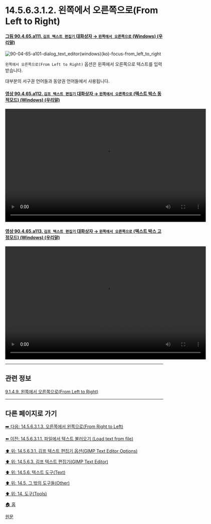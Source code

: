 # 14.5.6.3.1.2. 왼쪽에서 오른쪽으로(From Left to Right)

<a id="90-04-65-a111"></a>

#### [그림 90.4.65.a111. `김프 텍스트 편집기` 대화상자 → `왼쪽에서 오른쪽으로` (Windows) (우리말)](./90-04-65-gimp_text_editor.md#90-04-65-a111)
![90-04-65-a101-dialog_text_editor(windows)(ko)-focus-from_left_to_right](https://github.com/wonder13662/gimp/assets/15767104/933b742f-5f5d-4826-b781-ac676096ab49)

`왼쪽에서 오른쪽으로(From Left to Right)` 옵션은 왼쪽에서 오른쪽으로 텍스트를 입력받습니다. 

대부분의 서구권 언어들과 동양권 언어들에서 사용됩니다.

<a id="90-04-65-a112"></a>

#### [영상 90.4.65.a112. `김프 텍스트 편집기` 대화상자 → `왼쪽에서 오른쪽으로` (텍스트 박스 동적모드) (Windows) (우리말)](./90-04-65-gimp_text_editor.md#90-04-65-a112)
<video controls="controls" width="640" height="360" src="https://github.com/wonder13662/gimp/assets/15767104/02ef21c4-3f83-462a-9945-48191d091809"></video>

<a id="90-04-65-a113"></a>

#### [영상 90.4.65.a113. `김프 텍스트 편집기` 대화상자 → `왼쪽에서 오른쪽으로` (텍스트 박스 고정모드) (Windows) (우리말)](./90-04-65-gimp_text_editor.md#90-04-65-a113)
<video controls="controls" width="640" height="360" src="https://github.com/wonder13662/gimp/assets/15767104/d545249a-7adc-4e85-8855-d782744b6665"></video>

***

## 관련 정보

[9.1.4.9. 왼쪽에서 오른쪽으로(From Left to Right)](./09-01-04-09-from_left_to_right.md)

***

## 다른 페이지로 가기

[➡️ 다음: 14.5.6.3.1.3. 오른쪽에서 왼쪽으로(From Right to Left)](./14-05-06-03-01-03-from_right_to_left.md)

[⬅️ 이전: 14.5.6.3.1.1. 파일에서 텍스트 불러오기 (Load text from file)](./14-05-06-03-01-01-load_text_from_file.md)

[⬆️ 위: 14.5.6.3.1. 김프 텍스트 편집기 옵션(GIMP Text Editor Options)](./14-05-06-03-01-00-text_editor_options.md)

[⬆️ 위: 14.5.6.3. 김프 텍스트 편집기(GIMP Text Editor)](./14-05-06-03-00-text_editor.md)

[⬆️ 위: 14.5.6. 텍스트 도구(Text)](./14-05-06-00-text.md)

[⬆️ 위: 14.5. 그 밖의 도구들(Other)](./14-05-00-other.md)

[⬆️ 위: 14. 도구(Tools)](./14-00-tools.md)

[🏠 홈](./00-home.md)

[원문](https://docs.gimp.org/2.10/ko/gimp-tool-text.html#idm17062)